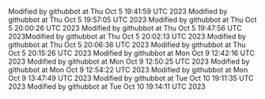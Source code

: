 Modified by githubbot at Thu Oct  5 19:41:59 UTC 2023
Modified by githubbot at Thu Oct  5 19:57:05 UTC 2023
Modified by githubbot at Thu Oct  5 20:00:26 UTC 2023
Modified by githubbot at Thu Oct  5 19:47:56 UTC 2023Modified by githubbot at Thu Oct  5 20:02:13 UTC 2023
Modified by githubbot at Thu Oct  5 20:06:36 UTC 2023
Modified by githubbot at Thu Oct  5 20:15:26 UTC 2023
Modified by githubbot at Mon Oct  9 12:42:16 UTC 2023
Modified by githubbot at Mon Oct  9 12:50:25 UTC 2023
Modified by githubbot at Mon Oct  9 12:54:22 UTC 2023
Modified by githubbot at Mon Oct  9 13:47:49 UTC 2023
Modified by githubbot at Tue Oct 10 19:11:35 UTC 2023
Modified by githubbot at Tue Oct 10 19:14:11 UTC 2023
